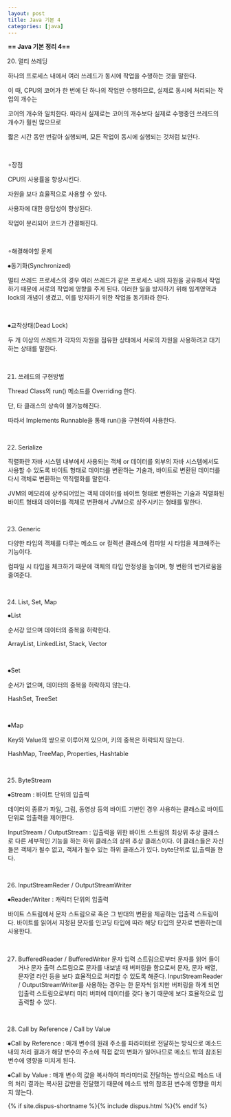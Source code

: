```yaml
---
layout: post
title: Java 기본 4
categories: [java]
---
```


**== Java 기본 정리 4==**<br>

20. 멀티 쓰레딩

하나의 프로세스 내에서 여러 쓰레드가 동시에 작업을 수행하는 것을 말한다.

이 때, CPU의 코어가 한 번에 단 하나의 작업만 수행하므로, 실제로 동시에 처리되는 작업의 개수는

코어의 개수와 일치한다. 따라서 실제로는 코어의 개수보다 실제로 수행중인 쓰레드의 개수가 훨씬 많으므로

짧은 시간 동안 번갈아 실행되며, 모든 작업이 동시에 실행되는 것처럼 보인다.

​     

∘장점

CPU의 사용률을 향상시킨다.

자원을 보다 효율적으로 사용할 수 있다.

사용자에 대한 응답성이 향상된다.

작업이 분리되어 코드가 간결해진다.

​     

∘해결해야할 문제

⦁동기화(Synchronized)

멀티 쓰레드 프로세스의 경우 여러 쓰레드가 같은 프로세스 내의 자원을 공유해서 작업하기 때문에 서로의 작업에 영향을 주게 된다. 이러한 일을 방지하기 위해 임계영역과 lock의 개념이 생겼고, 이를 방지하기 위한 작업을 동기화라 한다.

​     

⦁교착상태(Dead Lock)

두 개 이상의 쓰레드가 각자의 자원을 점유한 상태에서 서로의 자원을 사용하려고 대기하는 상태를 말한다.

​     

21. 쓰레드의 구현방법

Thread Class의 run() 메소드를 Overriding 한다.

단, 타 클래스의 상속이 불가능해진다.

따라서 Implements Runnable을 통해 run()을 구현하여 사용한다.

​     

22. Serialize

직렬화란 자바 시스템 내부에서 사용되는 객체 or 데이터를 외부의 자바 시스템에서도 사용할 수 있도록 바이트 형태로 데이터를 변환하는 기술과, 바이트로 변환된 데이터를 다시 객체로 변환하는 역직렬화를 말한다.

JVM의 메모리에 상주되어있는 객체 데이터를 바이트 형태로 변환하는 기술과 직렬화된 바이트 형태의 데이터를 객체로 변환해서 JVM으로 상주시키는 형태를 말한다.

​     

23. Generic

다양한 타입의 객체를 다루는 메소드 or 컬렉션 클래스에 컴파일 시 타입을 체크해주는 기능이다.

컴파일 시 타입을 체크하기 때문에 객체의 타입 안정성을 높이며, 형 변환의 번거로움을 줄여준다.

​     

24. List, Set, Map

⦁List

순서강 있으며 데이터의 중복을 허락한다.

ArrayList, LinkedList, Stack, Vector

​     

⦁Set

순서가 없으며, 데이터의 중복을 허락하지 않는다.

HashSet, TreeSet

​     

⦁Map

Key와 Value의 쌍으로 이루어져 있으며, 키의 중복은 허락되지 않는다.

HashMap, TreeMap, Properties, Hashtable

​     

25. ByteStream

⦁Stream : 바이트 단위의 입출력

데이터의 종류가 파일, 그림, 동영상 등의 바이트 기반인 경우 사용하는 클래스로 바이트 단위로 입출력을 제어한다.

InputStream / OutputStream : 입출력을 위한 바이트 스트림의 최상위 추상 클래스로 다른 세부적인 기능을 하는 하위 클래스의 상위 추상 클래스이다. 이 클래스들은 자신들은 객체가 될수 없고, 객체가 될수 있는 하위 클래스가 있다. byte단위로 입,출력을 한다.

​     

26. InputStreamReder / OutputStreamWriter

⦁Reader/Writer : 캐릭터 단위의 입출력

바이트 스트림에서 문자 스트림으로 혹은 그 반대의 변환을 제공하는 입출력 스트림이다. 바이트를 읽어서 지정된 문자를 인코딩 타입에 따라 해당 타입의 문자로 변환하는데 사용한다.

​     

27. BufferedReader / BufferedWriter 문자 입력 스트림으로부터 문자를 읽어 들이거나 문자 출력 스트림으로 문자를 내보낼 때 버퍼링을 함으로써 문자, 문자 배열, 문자열 라인 등을 보다 효율적으로 처리할 수 있도록 해준다. InputStreamReader / OutputStreamWriter를 사용하는 경우는 한 문자씩 읽지만 버퍼링을 하게 되면 입출력 스트림으로부터 미리 버퍼에 데이터를 갖다 놓기 때문에 보다 효율적으로 입출력할 수 있다.

​     

28. Call by Reference / Call by Value

⦁Call by Reference : 매개 변수의 원래 주소를 파라미터로 전달하는 방식으로 메소드 내의 처리 결과가 해당 변수의 주소에 직접 값의 변화가 일어나므로 메소드 밖의 참조된 변수에 영향을 미치게 된다.

⦁Call by Value : 매개 변수의 값을 복사하여 파라미터로 전달하는 방식으로 메소드 내의 처리 결과는 복사된 값만을 전달했기 때문에 메소드 밖의 참조된 변수에 영향을 미치지 않는다.​     

{% if site.dispus-shortname %}{% include dispus.html %}{% endif %}